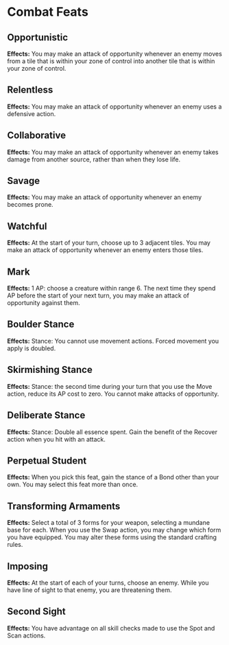 # Combat Feats

## Opportunistic

**Effects:** You may make an attack of opportunity whenever an enemy moves from a tile that is within your zone of control into another tile that is within your zone of control.

## Relentless

**Effects:** You may make an attack of opportunity whenever an enemy uses a defensive action.

## Collaborative

**Effects:** You may make an attack of opportunity whenever an enemy takes damage from another source, rather than when they lose life.

## Savage

**Effects:** You may make an attack of opportunity whenever an enemy becomes prone.

## Watchful

**Effects:** At the start of your turn, choose up to 3 adjacent tiles. You may make an attack of opportunity whenever an enemy enters those tiles.

## Mark

**Effects:** 1 AP: choose a creature within range 6. The next time they spend AP before the start of your next turn, you may make an attack of opportunity against them.

## Boulder Stance

**Effects:** Stance: You cannot use movement actions. Forced movement you apply is doubled.

## Skirmishing Stance

**Effects:** Stance: the second time during your turn that you use the Move action, reduce its AP cost to zero. You cannot make attacks of opportunity.

## Deliberate Stance

**Effects:** Stance: Double all essence spent. Gain the benefit of the Recover action when you hit with an attack.

## Perpetual Student

**Effects:** When you pick this feat, gain the stance of a Bond other than your own. You may select this feat more than once.

## Transforming Armaments

**Effects:** Select a total of 3 forms for your weapon, selecting a mundane base for each. When you use the Swap action, you may change which form you have equipped. You may alter these forms using the standard crafting rules.

## Imposing

**Effects:** At the start of each of your turns, choose an enemy. While you have line of sight to that enemy, you are threatening them.

## Second Sight

**Effects:** You have advantage on all skill checks made to use the Spot and Scan actions.
